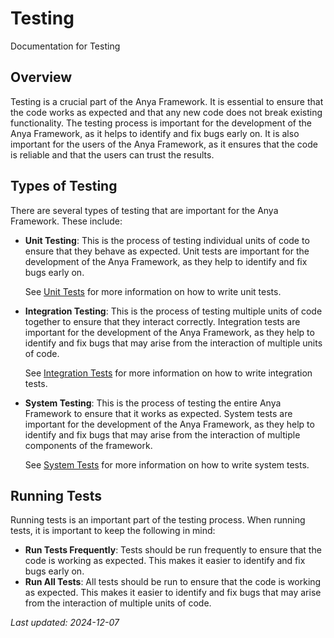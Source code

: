 # Testing

Documentation for Testing

## Overview

Testing is a crucial part of the Anya Framework. It is essential to ensure that the code works as expected and that any new code does not break existing functionality. The testing process is important for the development of the Anya Framework, as it helps to identify and fix bugs early on. It is also important for the users of the Anya Framework, as it ensures that the code is reliable and that the users can trust the results.

## Types of Testing

There are several types of testing that are important for the Anya Framework. These include:

*   **Unit Testing**: This is the process of testing individual units of code to ensure that they behave as expected. Unit tests are important for the development of the Anya Framework, as they help to identify and fix bugs early on.

    See [Unit Tests](unit-tests.md) for more information on how to write unit tests.

*   **Integration Testing**: This is the process of testing multiple units of code together to ensure that they interact correctly. Integration tests are important for the development of the Anya Framework, as they help to identify and fix bugs that may arise from the interaction of multiple units of code.

    See [Integration Tests](integration-tests.md) for more information on how to write integration tests.

*   **System Testing**: This is the process of testing the entire Anya Framework to ensure that it works as expected. System tests are important for the development of the Anya Framework, as they help to identify and fix bugs that may arise from the interaction of multiple components of the framework.

    See [System Tests](system-tests.md) for more information on how to write system tests.

## Running Tests

Running tests is an important part of the testing process. When running tests, it is important to keep the following in mind:

*   **Run Tests Frequently**: Tests should be run frequently to ensure that the code is working as expected. This makes it easier to identify and fix bugs early on.
*   **Run All Tests**: All tests should be run to ensure that the code is working as expected. This makes it easier to identify and fix bugs that may arise from the interaction of multiple units of code.

*Last updated: 2024-12-07*
